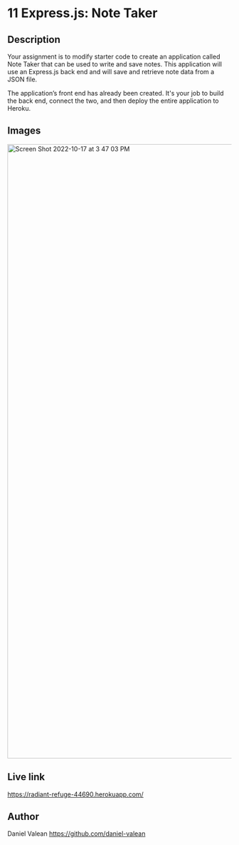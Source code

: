 # 11 Express.js: Note Taker

## Description

Your assignment is to modify starter code to create an application called Note Taker that can be used to write and save notes. This application will use an Express.js back end and will save and retrieve note data from a JSON file.

The application’s front end has already been created. It's your job to build the back end, connect the two, and then deploy the entire application to Heroku.


## Images
<img width="1377" alt="Screen Shot 2022-10-17 at 3 47 03 PM" src="https://user-images.githubusercontent.com/112521350/196297776-efb2f749-2dac-4f61-a22e-5e6a9367d1a4.png">

## Live link
https://radiant-refuge-44690.herokuapp.com/

## Author
Daniel Valean
https://github.com/daniel-valean
